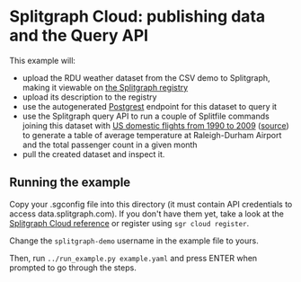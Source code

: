 # Splitgraph Cloud: publishing data and the Query API 

This example will:

* upload the RDU weather dataset from the CSV demo to Splitgraph, making
  it viewable on [the Splitgraph registry](https://www.splitgraph.com/splitgraph-demo/weather)
* upload its description to the registry
* use the autogenerated [Postgrest](https://postgrest.org) endpoint for this dataset
  to query it
* use the Splitgraph query API to run a couple of Splitfile commands joining this dataset with [US domestic flights from 1990 to 2009](https://www.splitgraph.com/splitgraph/domestic_us_flights) ([source](https://archive.org/details/icsdata-d35-million-us-domestic-flights-from-1990-to-2009_20100803170854-tsv)) to generate a table of average temperature at Raleigh-Durham Airport and the total passenger count in a given month
* pull the created dataset and inspect it.

## Running the example

Copy your .sgconfig file into this directory (it must contain API credentials to access
data.splitgraph.com). If you don't have them yet, take a look at the
[Splitgraph Cloud reference](https://www.splitgraph.com/docs/splitgraph_cloud/introduction) or register using `sgr cloud register`.

Change the `splitgraph-demo` username in the example file to yours.

Then, run `../run_example.py example.yaml` and press ENTER when prompted to go through the steps.